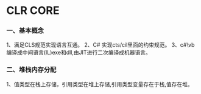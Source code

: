 # CLR CORE


### 一、基本概念
  1、满足CLS规范实现语言互通。
  2、C# 实现cts/cil里面的约束规范。
  3、c#\vb编译成中间语言(IL)exe和dll,由JIT进行二次编译成机器语言。

### 二、堆栈内存分配

  1、值类型在栈上存储，引用类型在堆上存储,引用类型变量存在于栈,值存在堆。
